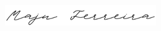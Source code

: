 <p align="center"><a href="https://majuferreira.com" target="_blank"><img src="https://github.com/MauricioCavalcante/ProjectMJF/blob/main/imagens/logo-black.png" width="400" alt="Laravel Logo"></a></p>